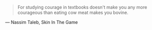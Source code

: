 > For studying courage in textbooks doesn't make you any more courageous than eating cow meat makes you bovine.

— Nassim Taleb, Skin In The Game
